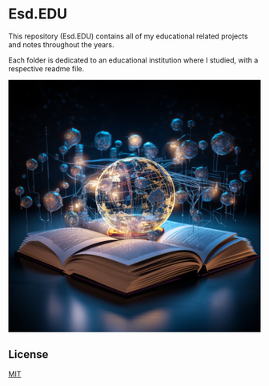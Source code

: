 # Esd.EDU

This repository (Esd.EDU) contains all of my educational related projects and notes throughout the years. 

Each folder is dedicated to an educational institution where I studied, with a respective readme file.

![](https://github.com/Emilprivate/Esd.EDU/blob/main/Resources/Logo.png)

## License

[MIT](https://choosealicense.com/licenses/mit/)
